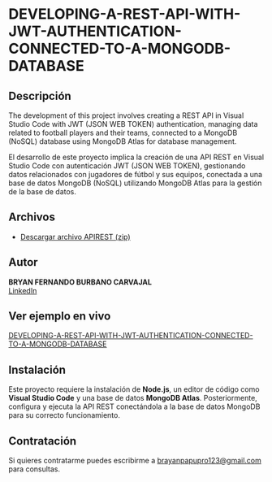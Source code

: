 # DEVELOPING-A-REST-API-WITH-JWT-AUTHENTICATION-CONNECTED-TO-A-MONGODB-DATABASE


## Descripción

The development of this project involves creating a REST API in Visual Studio Code with JWT (JSON WEB TOKEN) authentication, managing data related to football players and their teams, connected to a MongoDB (NoSQL) database using MongoDB Atlas for database management.

El desarrollo de este proyecto implica la creación de una API REST en Visual Studio Code con autenticación JWT (JSON WEB TOKEN), gestionando datos relacionados con jugadores de fútbol y sus equipos, conectada a una base de datos MongoDB (NoSQL) utilizando MongoDB Atlas para la gestión de la base de datos.


## Archivos

- [Descargar archivo APIREST (zip)](equipos_futbolistas_apirest_node.js.zip)

## Autor
**BRYAN FERNANDO BURBANO CARVAJAL**  
[LinkedIn](https://www.linkedin.com/in/bryanburbanocarvajal)  

## Ver ejemplo en vivo
[DEVELOPING-A-REST-API-WITH-JWT-AUTHENTICATION-CONNECTED-TO-A-MONGODB-DATABASE]()

## Instalación
Este proyecto requiere la instalación de **Node.js**, un editor de código como **Visual Studio Code** y una base de datos **MongoDB Atlas**. Posteriormente, configura y ejecuta la API REST conectándola a la base de datos MongoDB para su correcto funcionamiento.



## Contratación
Si quieres contratarme puedes escribirme a brayanpapupro123@gmail.com para consultas.
